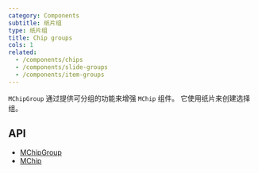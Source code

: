 ```yaml
---
category: Components
subtitle: 纸片组
type: 纸片组
title: Chip groups
cols: 1
related:
  - /components/chips
  - /components/slide-groups
  - /components/item-groups
---
```


`MChipGroup` 通过提供可分组的功能来增强 `MChip` 组件。 它使用纸片来创建选择组。

## API

- [MChipGroup](/api/MChipGroup)
- [MChip](/api/MChip)